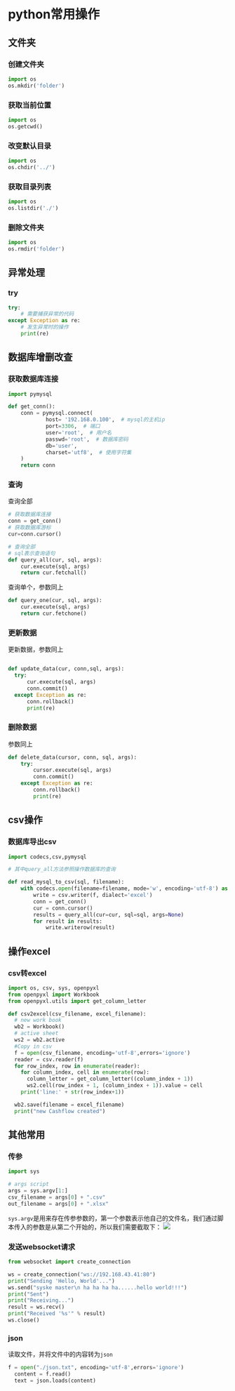 # python常用操作

## 文件夹

### 创建文件夹

```python
import os
os.mkdir('folder')
```

### 获取当前位置

```python
import os
os.getcwd()
```

### 改变默认目录

```python
import os
os.chdir('../')
```

### 获取目录列表

```python
import os
os.listdir('./')
```

### 删除文件夹

```python
import os
os.rmdir('folder')
```


## 异常处理

### try

```python
try:
    # 需要捕获异常的代码
except Exception as re:
    # 发生异常时的操作
    print(re)
```

## 数据库增删改查

### 获取数据库连接

```python
import pymysql

def get_conn():
    conn = pymysql.connect(
            host= '192.168.0.100',  # mysql的主机ip
            port=3306,  # 端口
            user='root',  # 用户名
            passwd='root',  # 数据库密码
            db='user',
            charset='utf8',  # 使用字符集
    )
    return conn
```

### 查询

查询全部

```python
# 获取数据库连接
conn = get_conn()
# 获取数据库游标
cur=conn.cursor()

# 查询全部
# sql表示查询语句
def query_all(cur, sql, args):
    cur.execute(sql, args)
    return cur.fetchall()
```

查询单个，参数同上

```python
def query_one(cur, sql, args):
    cur.execute(sql, args)
    return cur.fetchone()
```


### 更新数据

更新数据，参数同上

```python

def update_data(cur, conn,sql, args):
  try:
      cur.execute(sql, args)
      conn.commit()
  except Exception as re:
      conn.rollback()
      print(re)
```

### 删除数据

参数同上

```python
def delete_data(cursor, conn, sql, args):
    try:
        cursor.execute(sql, args)
        conn.commit()
    except Exception as re:
        conn.rollback()
        print(re)
```

## csv操作

### 数据库导出csv

```python
import codecs,csv,pymysql

# 其中query_all方法参照操作数据库的查询

def read_mysql_to_csv(sql, filename):
    with codecs.open(filename=filename, mode='w', encoding='utf-8') as f:
        write = csv.writer(f, dialect='excel')
        conn = get_conn()
        cur = conn.cursor()
        results = query_all(cur=cur, sql=sql, args=None)
        for result in results:
            write.writerow(result)
```

## 操作excel

### csv转excel

```python
import os, csv, sys, openpyxl
from openpyxl import Workbook
from openpyxl.utils import get_column_letter

def csv2excel(csv_filename, excel_filename):
  # new work book
  wb2 = Workbook()
  # active sheet
  ws2 = wb2.active
  #Copy in csv
  f = open(csv_filename, encoding='utf-8',errors='ignore')
  reader = csv.reader(f)
  for row_index, row in enumerate(reader):
    for column_index, cell in enumerate(row):
      column_letter = get_column_letter((column_index + 1))
      ws2.cell(row_index + 1, (column_index + 1)).value = cell
    print('line:' + str(row_index+1))

  wb2.save(filename = excel_filename)
  print("new Cashflow created")
```

## 其他常用

### 传参

```python
import sys

# args script
args = sys.argv[1:]
csv_filename = args[0] + ".csv"
out_filename = args[0] + ".xlsx"
```

`sys.argv`是用来存在传参参数的，第一个参数表示他自己的文件名，我们通过脚本传入的参数是从第二个开始的，所以我们需要截取下：
![](https://syske-pic-bed.oss-cn-hangzhou.aliyuncs.com/imgs/20221125193411.png)

### 发送websocket请求

```python
from websocket import create_connection

ws = create_connection("ws://192.168.43.41:80")
print("Sending 'Hello, World'...")
ws.send("syske master\n ha ha ha ha......hello world!!!")
print("Sent")
print("Receiving...")
result = ws.recv()
print("Received '%s'" % result)
ws.close()
```

### json

读取文件，并将文件中的内容转为`json`

```python
f = open("./json.txt", encoding='utf-8',errors='ignore')
  content = f.read()
  text = json.loads(content)
```


